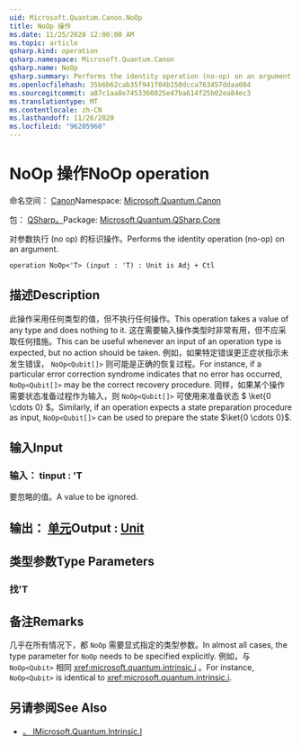 ```yaml
---
uid: Microsoft.Quantum.Canon.NoOp
title: NoOp 操作
ms.date: 11/25/2020 12:00:00 AM
ms.topic: article
qsharp.kind: operation
qsharp.namespace: Microsoft.Quantum.Canon
qsharp.name: NoOp
qsharp.summary: Performs the identity operation (no-op) on an argument.
ms.openlocfilehash: 35b6b62cab35f941f04b150dcca763457ddaa084
ms.sourcegitcommit: a87c1aa8e7453360025e47ba614f25b02ea84ec3
ms.translationtype: MT
ms.contentlocale: zh-CN
ms.lasthandoff: 11/26/2020
ms.locfileid: "96205960"
---
```

# <a name="noop-operation"></a><span data-ttu-id="0784e-102">NoOp 操作</span><span class="sxs-lookup"><span data-stu-id="0784e-102">NoOp operation</span></span>

<span data-ttu-id="0784e-103">命名空间： [Canon](xref:Microsoft.Quantum.Canon)</span><span class="sxs-lookup"><span data-stu-id="0784e-103">Namespace: [Microsoft.Quantum.Canon](xref:Microsoft.Quantum.Canon)</span></span>

<span data-ttu-id="0784e-104">包： [QSharp。](https://nuget.org/packages/Microsoft.Quantum.QSharp.Core)</span><span class="sxs-lookup"><span data-stu-id="0784e-104">Package: [Microsoft.Quantum.QSharp.Core](https://nuget.org/packages/Microsoft.Quantum.QSharp.Core)</span></span>


<span data-ttu-id="0784e-105">对参数执行 (no op) 的标识操作。</span><span class="sxs-lookup"><span data-stu-id="0784e-105">Performs the identity operation (no-op) on an argument.</span></span>

```qsharp
operation NoOp<'T> (input : 'T) : Unit is Adj + Ctl
```


## <a name="description"></a><span data-ttu-id="0784e-106">描述</span><span class="sxs-lookup"><span data-stu-id="0784e-106">Description</span></span>

<span data-ttu-id="0784e-107">此操作采用任何类型的值，但不执行任何操作。</span><span class="sxs-lookup"><span data-stu-id="0784e-107">This operation takes a value of any type and does nothing to it.</span></span>
<span data-ttu-id="0784e-108">这在需要输入操作类型时非常有用，但不应采取任何措施。</span><span class="sxs-lookup"><span data-stu-id="0784e-108">This can be useful whenever an input of an operation type is expected, but no action should be taken.</span></span>
<span data-ttu-id="0784e-109">例如，如果特定错误更正症状指示未发生错误， `NoOp<Qubit[]>` 则可能是正确的恢复过程。</span><span class="sxs-lookup"><span data-stu-id="0784e-109">For instance, if a particular error correction syndrome indicates that no error has occurred, `NoOp<Qubit[]>` may be the correct recovery procedure.</span></span>
<span data-ttu-id="0784e-110">同样，如果某个操作需要状态准备过程作为输入，则 `NoOp<Qubit[]>` 可使用来准备状态 $ \ket{0 \cdots 0} $。</span><span class="sxs-lookup"><span data-stu-id="0784e-110">Similarly, if an operation expects a state preparation procedure as input, `NoOp<Qubit[]>` can be used to prepare the state $\ket{0 \cdots 0}$.</span></span>

## <a name="input"></a><span data-ttu-id="0784e-111">输入</span><span class="sxs-lookup"><span data-stu-id="0784e-111">Input</span></span>

### <a name="input--t"></a><span data-ttu-id="0784e-112">输入： t</span><span class="sxs-lookup"><span data-stu-id="0784e-112">input : 'T</span></span>

<span data-ttu-id="0784e-113">要忽略的值。</span><span class="sxs-lookup"><span data-stu-id="0784e-113">A value to be ignored.</span></span>



## <a name="output--unit"></a><span data-ttu-id="0784e-114">输出： [单元](xref:microsoft.quantum.lang-ref.unit)</span><span class="sxs-lookup"><span data-stu-id="0784e-114">Output : [Unit](xref:microsoft.quantum.lang-ref.unit)</span></span>



## <a name="type-parameters"></a><span data-ttu-id="0784e-115">类型参数</span><span class="sxs-lookup"><span data-stu-id="0784e-115">Type Parameters</span></span>

### <a name="t"></a><span data-ttu-id="0784e-116">找</span><span class="sxs-lookup"><span data-stu-id="0784e-116">'T</span></span>



## <a name="remarks"></a><span data-ttu-id="0784e-117">备注</span><span class="sxs-lookup"><span data-stu-id="0784e-117">Remarks</span></span>

<span data-ttu-id="0784e-118">几乎在所有情况下，都 `NoOp` 需要显式指定的类型参数。</span><span class="sxs-lookup"><span data-stu-id="0784e-118">In almost all cases, the type parameter for `NoOp` needs to be specified explicitly.</span></span> <span data-ttu-id="0784e-119">例如，与 `NoOp<Qubit>` 相同 <xref:microsoft.quantum.intrinsic.i> 。</span><span class="sxs-lookup"><span data-stu-id="0784e-119">For instance, `NoOp<Qubit>` is identical to <xref:microsoft.quantum.intrinsic.i>.</span></span>

## <a name="see-also"></a><span data-ttu-id="0784e-120">另请参阅</span><span class="sxs-lookup"><span data-stu-id="0784e-120">See Also</span></span>

- [<span data-ttu-id="0784e-121">。 I</span><span class="sxs-lookup"><span data-stu-id="0784e-121">Microsoft.Quantum.Intrinsic.I</span></span>](xref:Microsoft.Quantum.Intrinsic.I)